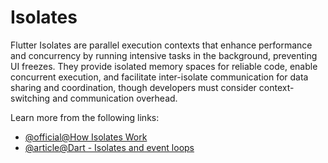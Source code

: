 # Isolates

Flutter Isolates are parallel execution contexts that enhance performance and concurrency by running intensive tasks in the background, preventing UI freezes. They provide isolated memory spaces for reliable code, enable concurrent execution, and facilitate inter-isolate communication for data sharing and coordination, though developers must consider context-switching and communication overhead.

Learn more from the following links:

- [@official@How Isolates Work](https://dart.dev/guides/language/concurrency#how-isolates-work)
- [@article@Dart - Isolates and event loops](https://medium.com/dartlang/dart-asynchronous-programming-isolates-and-event-loops-bffc3e296a6a)
